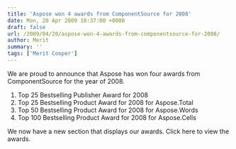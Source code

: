```yaml
---
title: 'Aspose won 4 awards from ComponentSource for 2008'
date: Mon, 20 Apr 2009 18:37:00 +0000
draft: false
url: /2009/04/20/aspose-won-4-awards-from-componentsource-for-2008/
author: Merit
summary: ''
tags: ['Merit Cooper']
---
```


We are proud to announce that Aspose has won four awards from ComponentSource for the year of 2008.

1.  Top 25 Bestselling Publisher Award for 2008
2.  Top 25 Bestselling Product Award for 2008 for Aspose.Total
3.  Top 50 Bestselling Product Award for 2008 for Aspose.Words
4.  Top 100 Bestselling Product Award for 2008 for Aspose.Cells

We now have a new section that displays our awards. Click here to view the awards.







